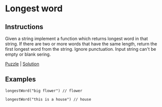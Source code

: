 # Longest word

## Instructions

Given a string implement a function which returns longest word in that string. If there are two or more words that have
the same length, return the first longest word from the string. Ignore punctuation. Input string can't be empty or blank
sering.

[Puzzle](LongestWord.kt) | [Solution](LongestWordSolution.kt)

## Examples

```
longestWord("big flower") // flower

longestWord("this is a house") // house
```
